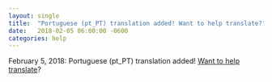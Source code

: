 ```yaml
---
layout: single
title:  "Portuguese (pt_PT) translation added! Want to help translate?"
date:   2018-02-05 06:00:00 -0600
categories: help
---
```


February 5, 2018: Portuguese (pt_PT) translation added! [Want to help translate](/docs/help/localize/)?

